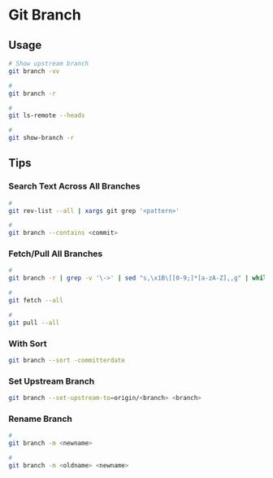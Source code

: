 # Git Branch

## Usage

```sh
# Show upstream branch
git branch -vv

#
git branch -r

#
git ls-remote --heads

#
git show-branch -r
```

## Tips

### Search Text Across All Branches

```sh
#
git rev-list --all | xargs git grep '<pattern>'

#
git branch --contains <commit>
```

### Fetch/Pull All Branches

```sh
#
git branch -r | grep -v '\->' | sed "s,\x1B\[[0-9;]*[a-zA-Z],,g" | while read remote; do git branch --track "${remote#origin/}" "$remote"; done

#
git fetch --all

#
git pull --all
```

### With Sort

```sh
git branch --sort -committerdate
```

### Set Upstream Branch

```sh
git branch --set-upstream-to=origin/<branch> <branch>
```

<!--
git branch --set-upstream-to <remote-branch>
-->

### Rename Branch

<!--
https://stackoverflow.com/questions/6591213/how-can-i-rename-a-local-git-branch
-->

```sh
#
git branch -m <newname>

#
git branch -m <oldname> <newname>
```
